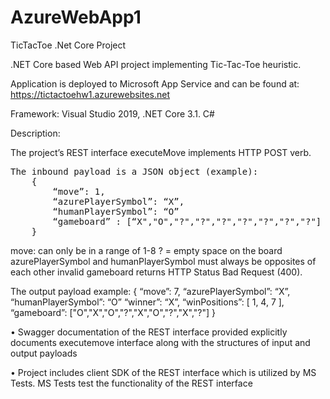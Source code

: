 # AzureWebApp1
TicTacToe .Net Core
Project 

.NET Core based Web API project implementing Tic-Tac-Toe heuristic.

Application is deployed to Microsoft App Service and can be found at:
https://tictactoehw1.azurewebsites.net

Framework: 
Visual Studio 2019, .NET Core 3.1. C#

Description:

The project’s REST interface executeMove implements HTTP POST verb.

<pre>
The inbound payload is a JSON object (example):
	{
	    “move”: 1,
	    “azurePlayerSymbol”: “X”,
	    “humanPlayerSymbol”: “O”
	    “gameboard” : [“X","O","?","?","?","?","?","?","?"] 
	}
</pre>

move: can only be in a range of 1-8
? = empty space on the board 
azurePlayerSymbol and humanPlayerSymbol must always be opposites of each other
invalid gameboard returns HTTP Status Bad Request (400).

The output payload example:
    {
	    “move”: 7,
	    “azurePlayerSymbol”: “X”,
	    “humanPlayerSymbol”: “O”
	    “winner”: “X”,
	    “winPositions”: [
		1,
		4,
		7
	],
	    “gameboard”: ["O","X","O","?","X","O","?","X","?"] 
       }

•	Swagger documentation of the REST interface provided explicitly documents executemove interface along with the structures of input and output payloads

•	Project includes client SDK of the REST interface which is utilized by MS Tests. MS Tests test the functionality of the REST interface


	

	


